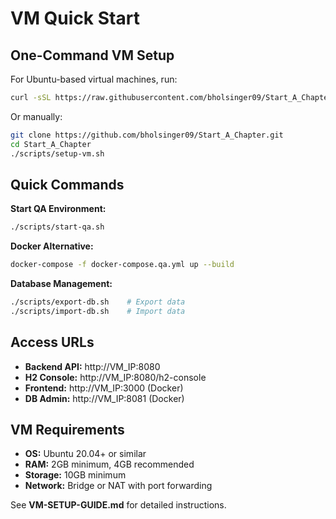 # VM Quick Start

## One-Command VM Setup

For Ubuntu-based virtual machines, run:

```bash
curl -sSL https://raw.githubusercontent.com/bholsinger09/Start_A_Chapter/main/scripts/setup-vm.sh | bash
```

Or manually:

```bash
git clone https://github.com/bholsinger09/Start_A_Chapter.git
cd Start_A_Chapter
./scripts/setup-vm.sh
```

## Quick Commands

**Start QA Environment:**
```bash
./scripts/start-qa.sh
```

**Docker Alternative:**
```bash
docker-compose -f docker-compose.qa.yml up --build
```

**Database Management:**
```bash
./scripts/export-db.sh    # Export data
./scripts/import-db.sh    # Import data
```

## Access URLs

- **Backend API:** http://VM_IP:8080
- **H2 Console:** http://VM_IP:8080/h2-console
- **Frontend:** http://VM_IP:3000 (Docker)
- **DB Admin:** http://VM_IP:8081 (Docker)

## VM Requirements

- **OS:** Ubuntu 20.04+ or similar
- **RAM:** 2GB minimum, 4GB recommended  
- **Storage:** 10GB minimum
- **Network:** Bridge or NAT with port forwarding

See **VM-SETUP-GUIDE.md** for detailed instructions.